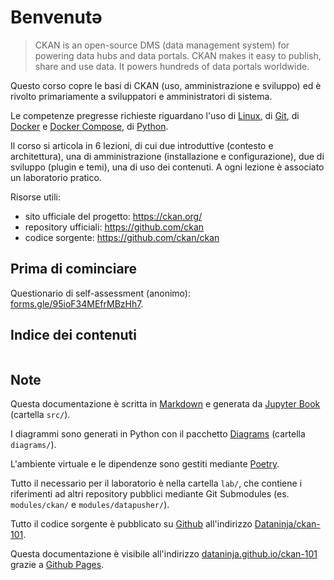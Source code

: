 # Benvenutə

> CKAN is an open-source DMS (data management system) for powering data hubs and data portals. CKAN makes it easy to publish, share and use data. It powers hundreds of data portals worldwide.

Questo corso copre le basi di CKAN (uso, amministrazione e sviluppo) ed è rivolto primariamente a sviluppatori e amministratori di sistema.

Le competenze pregresse richieste riguardano l'uso di [Linux](https://www.linux.org/), di [Git](https://git-scm.com/), di [Docker](https://www.docker.com/) e [Docker Compose](https://docs.docker.com/compose/), di [Python](https://www.python.org/).

Il corso si articola in 6 lezioni, di cui due introduttive (contesto e architettura), una di amministrazione (installazione e configurazione), due di sviluppo (plugin e temi), una di uso dei contenuti.
A ogni lezione è associato un laboratorio pratico.

Risorse utili:
- sito ufficiale del progetto: https://ckan.org/
- repository ufficiali: https://github.com/ckan
- codice sorgente: https://github.com/ckan/ckan

## Prima di cominciare

Questionario di self-assessment (anonimo): [forms.gle/95ioF34MEfrMBzHh7](https://forms.gle/95ioF34MEfrMBzHh7).

## Indice dei contenuti

```{tableofcontents}
```

## Note

Questa documentazione è scritta in [Markdown](https://www.markdownguide.org/) e generata da [Jupyter Book](https://jupyterbook.org/) (cartella `src/`).

I diagrammi sono generati in Python con il pacchetto [Diagrams](https://diagrams.mingrammer.com/) (cartella `diagrams/`).

L'ambiente virtuale e le dipendenze sono gestiti mediante [Poetry](https://python-poetry.org/).

Tutto il necessario per il laboratorio è nella cartella `lab/`, che contiene i riferimenti ad altri repository pubblici mediante Git Submodules (es. `modules/ckan/` e `modules/datapusher/`).

Tutto il codice sorgente è pubblicato su [Github](https://github.com/) all'indirizzo [Dataninja/ckan-101](https://github.com/Dataninja/ckan-101).

Questa documentazione è visibile all'indirizzo [dataninja.github.io/ckan-101](https://dataninja.github.io/ckan-101/) grazie a [Github Pages](https://pages.github.com/).
